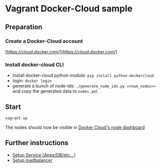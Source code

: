 # Vagrant Docker-Cloud sample

## Preparation

### Create a Docker-Cloud account
[https://cloud.docker.com/](https://cloud.docker.com/)

### Install docker-cloud CLI
- install docker-cloud python module: `pip install python-dockercloud`
- login: `docker login`
- generate a bunch of node-ids: `./generate_node_ids.py <<num_nodes>>` and copy the generated data to `nodes.yml`

## Start
```
vagrant up
```

The nodes should now be visible in [Docker Cloud's node dashboard](https://cloud.docker.com/node/cluster/list/)

## Further instructions
- [Setup Service (Apps/DB/etc...)](https://docs.docker.com/docker-cloud/getting-started/your_first_service/)
- [Setup loadbalancer](https://docs.docker.com/docker-cloud/tutorials/load-balance-hello-world/)

